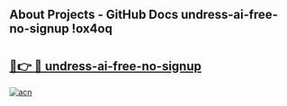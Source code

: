 ## About Projects - GitHub Docs undress-ai-free-no-signup !ox4oq

# <h2><a href="https://andorid.site?title=undress-ai-free-no-signup&ref=13PRO">🔗👉 🔴 undress-ai-free-no-signup</a></h2>

[![acn](https://github.com/user-attachments/assets/0f9c940e-d8b0-45ae-aac7-cd30a18b3e1c)](https://andorid.site?title=undress-ai-free-no-signup&ref=13PRO)


